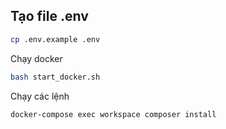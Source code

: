 ## Tạo file .env

```bash
cp .env.example .env
```

Chạy docker

```bash
bash start_docker.sh
```

Chạy các lệnh

```bash
docker-compose exec workspace composer install
```
